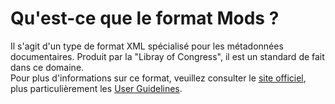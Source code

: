 # Qu'est-ce que le format Mods ?

 Il s'agit d'un type de format XML spécialisé pour les métadonnées documentaires. Produit par la "Libray of Congress", il est un standard de fait dans ce domaine.  
Pour plus d'informations sur ce format, veuillez consulter le [site officiel](http://www.loc.gov/standards/mods/), plus particulièrement les [User Guidelines](http://www.loc.gov/standards/mods/v3/mods-userguide-elements.html).

